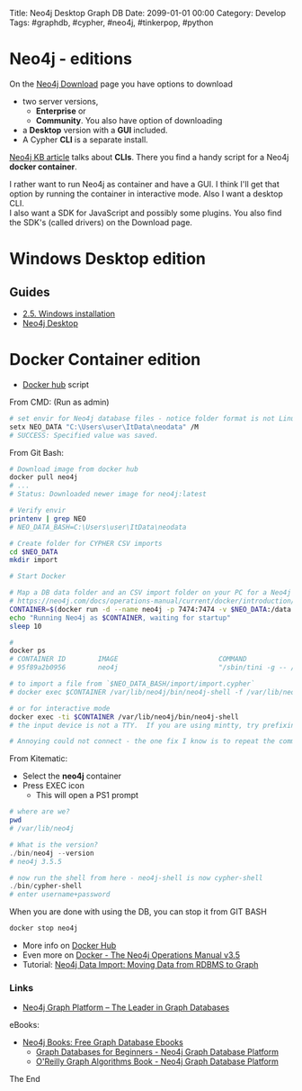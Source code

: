 Title: Neo4j Desktop Graph DB
Date: 2099-01-01 00:00
Category: Develop
Tags: #graphdb, #cypher, #neo4j, #tinkerpop, #python

# Neo4j - editions

On the [Neo4j Download](https://neo4j.com/download-center/) page you have options to download 
* two server versions, 
    * **Enterprise** or 
    * **Community**. You also have option of downloading 
* a **Desktop** version with a **GUI** included.
* A Cypher **CLI** is a separate install.

[Neo4j KB article](https://neo4j.com/developer/kb/using-neo4j-shell-neo4j-ce-3x/) talks about **CLIs**. There you find a handy script for a Neo4j **docker container**. 

I rather want to run Neo4j as container and have a GUI. I think I'll get that option by running the container in interactive mode. Also I want a desktop CLI.  
I also want a SDK for JavaScript and possibly some plugins. You also find the SDK's (called drivers) on the Download page.

# Windows Desktop edition



## Guides

* [2.5. Windows installation](https://neo4j.com/docs/operations-manual/current/installation/windows/)
* [Neo4j Desktop](https://neo4j.com/download-thanks-desktop/?edition=desktop&flavour=windows&release=1.1.21&offline=true)

# Docker Container edition

* [Docker hub](https://neo4j.com/developer/kb/using-neo4j-shell-neo4j-ce-3x/) script

From CMD: (Run as admin)

```bash
# set envir for Neo4j database files - notice folder format is not Linux, though it will be used from GIT BASH
setx NEO_DATA "C:\Users\user\ItData\neodata" /M
# SUCCESS: Specified value was saved.
```

From Git Bash:

```bash
# Download image from docker hub
docker pull neo4j
# ...
# Status: Downloaded newer image for neo4j:latest

# Verify envir
printenv | grep NEO
# NEO_DATA_BASH=C:\Users\user\ItData\neodata

# Create folder for CYPHER CSV imports
cd $NEO_DATA
mkdir import

# Start Docker

# Map a DB data folder and an CSV import folder on your PC for a Neo4j container and start it
# https://neo4j.com/docs/operations-manual/current/docker/introduction/#docker-volumes
CONTAINER=$(docker run -d --name neo4j -p 7474:7474 -v $NEO_DATA:/data -v $NEO_DATA/import:/var/lib/neo4j/import neo4j)
echo "Running Neo4j as $CONTAINER, waiting for startup"
sleep 10

# 
docker ps
# CONTAINER ID        IMAGE                         COMMAND                  CREATED              STATUS              PORTS                                        NAMES
# 95f89a2b0956        neo4j                         "/sbin/tini -g -- /d…"   About a minute ago   Up About a minute   7473/tcp, 7687/tcp, 0.0.0.0:7474->7474/tcp   neo4j

# to import a file from `$NEO_DATA_BASH/import/import.cypher`
# docker exec $CONTAINER /var/lib/neo4j/bin/neo4j-shell -f /var/lib/neo4j/import/import.cypher

# or for interactive mode
docker exec -ti $CONTAINER /var/lib/neo4j/bin/neo4j-shell
# the input device is not a TTY.  If you are using mintty, try prefixing the command with 'winpty'

# Annoying could not connect - the one fix I know is to repeat the command from the PS1 Docker CLI, which you can start from Kitematic or directly from Kitematic
```

From Kitematic:

* Select the **neo4j** container
* Press EXEC icon
    * This will open a PS1 prompt

```ps1
# where are we?
pwd
# /var/lib/neo4j

# What is the version?
./bin/neo4j --version
# neo4j 3.5.5

# now run the shell from here - neo4j-shell is now cypher-shell
./bin/cypher-shell
# enter username+password
```

When you are done with using the DB, you can stop it from GIT BASH

```bash
docker stop neo4j
```

* More info on [Docker Hub](https://hub.docker.com/_/neo4j?tab=description)
* Even more on [Docker - The Neo4j Operations Manual v3.5](https://neo4j.com/docs/operations-manual/current/docker/)
* Tutorial: [Neo4j Data Import: Moving Data from RDBMS to Graph](https://neo4j.com/developer/guide-importing-data-and-etl/)

### Links

* [Neo4j Graph Platform – The Leader in Graph Databases](https://neo4j.com/)

eBooks:

* [Neo4j Books: Free Graph Database Ebooks](https://neo4j.com/books/)
    * [Graph Databases for Beginners - Neo4j Graph Database Platform](https://neo4j.com/whitepapers/graph-databases-beginners-ebook/?ref=home)
    * [O'Reilly Graph Algorithms Book - Neo4j Graph Database Platform](https://neo4j.com/graph-algorithms-book/)


The End